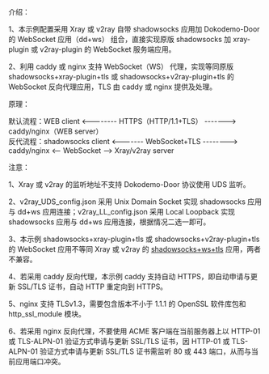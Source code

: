 介绍：

1、本示例配置采用 Xray 或 v2ray 自带 shadowsocks 应用加 Dokodemo-Door 的 WebSocket 应用（dd+ws） 组合，直接实现原版 shadowsocks 加 xray-plugin 或 v2ray-plugin 的 WebSocket 服务端应用。

2、利用 caddy 或 nginx 支持 WebSocket（WS） 代理，实现等同原版 shadowsocks+xray-plugin+tls 或 shadowsocks+v2ray-plugin+tls 的 WebSocket 反向代理应用，TLS 由 caddy 或 nginx 提供及处理。

原理：

默认流程：WEB client <-------- HTTPS（HTTP/1.1+TLS） -------> caddy/nginx（WEB server）  
反代流程：shadowsocks client <------- WebSocket+TLS --------> caddy/nginx <-- WebSocket --> Xray/v2ray server

注意：

1、Xray 或 v2ray 的监听地址不支持 Dokodemo-Door 协议使用 UDS 监听。

2、v2ray_UDS_config.json 采用 Unix Domain Socket 实现 shadowsocks 应用与 dd+ws 应用连接；v2ray_LL_config.json 采用 Local Loopback 实现 shadowsocks 应用与 dd+ws 应用连接，根据情况二选一即可。

3、本示例 shadowsocks+xray-plugin+tls 或 shadowsocks+v2ray-plugin+tls 的 WebSocket 应用不等同 Xray 或 v2ray 的 [shadowsocks+ws+tls](https://github.com/lxhao61/integrated-examples/tree/main/v2ray(SS%2BWS)%2Bcaddy%5Cnginx) 应用，两者不兼容。

4、若采用 caddy 反向代理，本示例 caddy 支持自动 HTTPS，即自动申请与更新 SSL/TLS 证书，自动 HTTP 重定向到 HTTPS。

5、nginx 支持 TLSv1.3，需要包含版本不小于 1.1.1 的 OpenSSL 软件库包和 http_ssl_module 模块。

6、若采用 nginx 反向代理，不要使用 ACME 客户端在当前服务器上以 HTTP-01 或 TLS-ALPN-01 验证方式申请与更新 SSL/TLS 证书，因 HTTP-01 或 TLS-ALPN-01 验证方式申请与更新 SSL/TLS 证书需监听 80 或 443 端口，从而与当前应用端口冲突。
